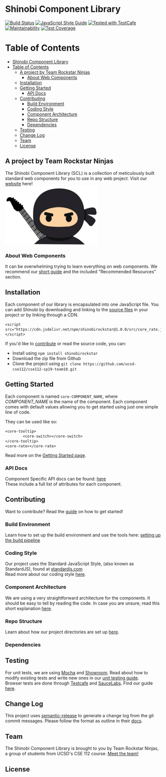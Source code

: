 # Shinobi Component Library
[![Build Status](https://travis-ci.com/ucsd-cse112/cse112-sp19-team10.svg?token=Nn7W4RnbZq1QGEydYuEM&branch=master)](https://travis-ci.com/ucsd-cse112/cse112-sp19-team10) [![JavaScript Style Guide](https://img.shields.io/badge/code_style-standard-brightgreen.svg)](https://standardjs.com) 
<a href="https://github.com/DevExpress/testcafe"><img alt="Tested with TestCafe" src="https://img.shields.io/badge/tested%20with-TestCafe-2fa4cf.svg"></a> [![Maintainability](https://api.codeclimate.com/v1/badges/a964c0b0f9918af7aefd/maintainability)](https://codeclimate.com/repos/5cc0c0aa5014ac306c010419/maintainability) [![Test Coverage](https://api.codeclimate.com/v1/badges/a964c0b0f9918af7aefd/test_coverage)](https://codeclimate.com/repos/5cc0c0aa5014ac306c010419/test_coverage)

Table of Contents
=================
<!--ts-->
   * [Shinobi Component Library](#shinobi-component-library)
   * [Table of Contents](#table-of-contents)
      * [A project by Team Rockstar Ninjas](#a-project-by-team-rockstar-ninjas)
         * [About Web Components](#about-web-components)
      * [Installation](#installation)
      * [Getting Started](#getting-started)
         * [API Docs](#api-docs)
      * [Contributing](#contributing)
         * [Build Environment](#build-environment)
         * [Coding Style](#coding-style)
         * [Component Architecture](#component-architecture)
         * [Repo Structure](#repo-structure)
         * [Dependencies](#dependencies)
      * [Testing](#testing)
      * [Change Log](#change-log)
      * [Team](#team)
      * [License](#license)

<!-- Added by: seannam, at: Thu Jun 13 02:02:54 PDT 2019 -->

<!--te-->

## A project by Team Rockstar Ninjas
The Shinobi Component Library (SCL) is a collection of meticulously built standard web components for you to use in any web project. Visit our [website](https://ucsd-cse112.github.io/cse112-sp19-team10/) here!  
<img src="docs/img/rockstar_ninja.PNG" title="Team Logo" alt="Team Logo" width="300px"/>

### About Web Components
It can be overwhelming trying to learn everything on web components. We recommend our [short guide](docs/WebComponentGuide.md) and the included "Recommended Resources" section.

## Installation
Each component of our library is encapsulated into one JavaScript file. You can add Shinobi by downloading and linking to the [source files](https://github.com/ucsd-cse112/cse112-sp19-team10/releases/download/v1.0/src.zip) in your project or by linking through a CDN.
```
<script src="https://cdn.jsdelivr.net/npm/shinobirockstar@1.0.0/src/core_rate.js"></script>
```

If you'd like to [contribute](#contributing) or read the source code, you can:
- Install using `npm install shinobirockstar`  
- Download the zip file from Github
- Clone the project using `git clone https://github.com/ucsd-cse112/cse112-sp19-team10.git`

## Getting Started
Each component is named `core-COMPONENT_NAME`, where *COMPONENT_NAME* is the name of the component. Each component comes with default values allowing you to get started using just one simple line of code.

They can be used like so:
```
<core-tooltip>  
        <core-switch></core-switch>  
</core-tooltip>  
<core-rate></core-rate>  
```
Read more on the [Getting Started page](docs/usage/GettingStarted.md).

### API Docs
Component Specific API docs can be found: [here](https://ucsd-cse112.github.io/cse112-sp19-team10/docs/index.html)  
These include a full list of attributes for each component.    

## Contributing
Want to contribute? Read the [guide](https://docs.google.com/document/d/131o201JKLoXA3ThO713b-uAVn71Ql5zLPmLm_eqTdMU/edit) on how to get started!

### Build Environment
Learn how to set up the build environment and use the tools here: [setting up the build pipeline](https://docs.google.com/document/d/1T7znBZnsLRjiv7TSTTOygoxcIgXU88AOVcoRg2jSkuY/edit)

### Coding Style
Our project uses the Standard JavaScript Style, (also known as StandardJS), found at [standardjs.com](standardjs.com)  
Read more about our coding style [here](docs/dev/CodingStyle.md).

### Component Architecture
We are using a very straightforward architecture for the components. It should be easy to tell by reading the code. In case you are unsure, read this short explanation [here](docs/dev/Architecture.md).

### Repo Structure
Learn about how our project directories are set up [here](docs/dev/Repo.md).

### Dependencies

## Testing
For unit tests, we are using [Mocha](https://mochajs.org/) and [Showroom](https://github.com/eavichay/showroom). Read about how to modify existing tests and write new ones in our [unit testing guide](https://docs.google.com/document/d/1lbslRDDltuQ9W85m4ydCMiX7PHPhnL075Dgzt4M1Nuo/edit).  
Browser tests are done through [Testcafe](https://devexpress.github.io/testcafe/) and [SauceLabs](https://saucelabs.com/). Find our guide [here](https://docs.google.com/document/d/1x6_YWZVBgTehy1oi4eblvHlfXKKR_XMpY9cHYgYD3EI/edit).

## Change Log
This project uses [semantic-release](https://github.com/semantic-release/semantic-release#how-does-it-work) to generate a change log from the git commit messages. Please follow the format as outline in their [docs](https://github.com/semantic-release/semantic-release#how-does-it-work).

## Team
The Shinobi Component Library is brought to you by Team Rockstar Ninjas, a group of students from UCSD's CSE 112 course. [Meet the team!](docs/Team.md)

## License
